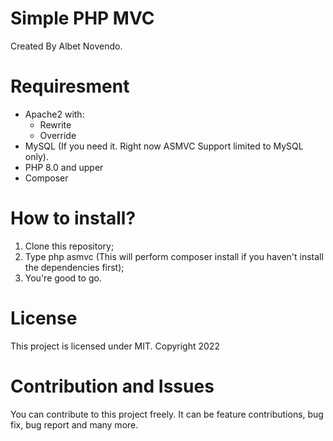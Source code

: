 # Simple PHP MVC

Created By Albet Novendo. <br>

# Requiresment

- Apache2 with:
  - Rewrite
  - Override
- MySQL (If you need it. Right now ASMVC Support limited to MySQL only).
- PHP 8.0 and upper
- Composer

# How to install?

1. Clone this repository;
2. Type php asmvc (This will perform composer install if you haven't install the dependencies first);
3. You're good to go.

# License

This project is licensed under MIT. Copyright 2022

# Contribution and Issues

You can contribute to this project freely. It can be feature contributions, bug fix, bug report and many more.
